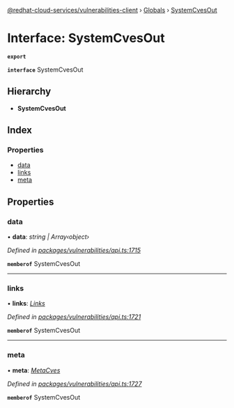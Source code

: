 [@redhat-cloud-services/vulnerabilities-client](../README.md) › [Globals](../globals.md) › [SystemCvesOut](systemcvesout.md)

# Interface: SystemCvesOut

**`export`** 

**`interface`** SystemCvesOut

## Hierarchy

* **SystemCvesOut**

## Index

### Properties

* [data](systemcvesout.md#data)
* [links](systemcvesout.md#links)
* [meta](systemcvesout.md#meta)

## Properties

###  data

• **data**: *string | Array‹object›*

*Defined in [packages/vulnerabilities/api.ts:1715](https://github.com/RedHatInsights/javascript-clients/blob/master/packages/vulnerabilities/api.ts#L1715)*

**`memberof`** SystemCvesOut

___

###  links

• **links**: *[Links](links.md)*

*Defined in [packages/vulnerabilities/api.ts:1721](https://github.com/RedHatInsights/javascript-clients/blob/master/packages/vulnerabilities/api.ts#L1721)*

**`memberof`** SystemCvesOut

___

###  meta

• **meta**: *[MetaCves](metacves.md)*

*Defined in [packages/vulnerabilities/api.ts:1727](https://github.com/RedHatInsights/javascript-clients/blob/master/packages/vulnerabilities/api.ts#L1727)*

**`memberof`** SystemCvesOut
